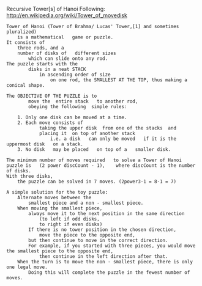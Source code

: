 Recursive  Tower[s] of Hanoi
	Following: http://en.wikipedia.org/wiki/Tower_of_movedisk
	
	Tower of Hanoi (Tower of Brahma/ Lucas' Tower,[1] and sometimes pluralized)
		is a mathematical   game or puzzle.
	It consists of 
		three rods, and a 
		number of disks of   different sizes 
			which can slide onto any rod.
	The puzzle starts with the 
			disks in a neat STACK 
				in ascending order of size 
					on one rod, the SMALLEST AT THE TOP, thus making a conical shape.

	The OBJECTIVE OF THE PUZZLE is to 
			move the  entire stack   to another rod, 
			obeying the following  simple rules:

		1. Only one disk can be moved at a time.
		2. Each move consists of 
				taking the upper disk  from one of the stacks  and 
				placing it  on top of another stack
					i.e. a disk   can only be moved   if it is the   uppermost disk   on a stack.
		3. No disk   may be placed   on top of a   smaller disk.

	The minimum number of moves required   to solve a Tower of Hanoi puzzle is   (2 power discCount - 1),    where discCount is the number of disks.
	With three disks, 
		the puzzle can be solved in 7 moves. (2power3-1 = 8-1 = 7)

	A simple solution for the toy puzzle:
		Alternate moves between the
			smallest piece and a non - smallest piece.
		When moving the smallest piece,
			always move it to the next position in the same direction
				(to left if odd disks,
				to right if even disks)
			If there is no tower position in the chosen direction,
				move the piece to the opposite end,
			but then continue to move in the correct direction.
			For example, if you started with three pieces, you would move the smallest piece to the opposite end,
				then continue in the left direction after that.
		When the turn is to move the non - smallest piece, there is only one legal move.
			Doing this will complete the puzzle in the fewest number of moves.
